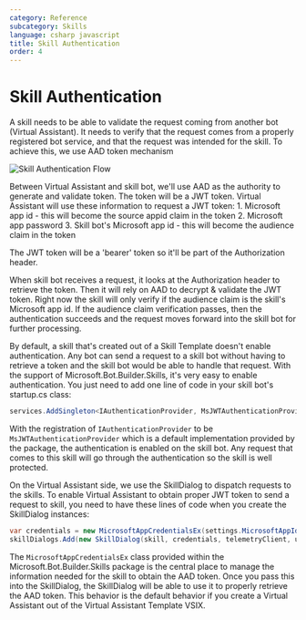 ```yaml
---
category: Reference
subcategory: Skills
language: csharp javascript
title: Skill Authentication
order: 4
---
```


# Skill Authentication

A skill needs to be able to validate the request coming from another bot (Virtual Assistant). It needs to verify that the request comes from a properly registered bot service, and that the request was intended for the skill. To achieve this, we use AAD token mechanism

![Skill Authentication Flow](\assets\images\virtualassistant-skillauthentication.png)

Between Virtual Assistant and skill bot, we'll use AAD as the authority to generate and validate token. The token will be a JWT token. Virtual Assistant will use these information to request a JWT token:
	1. Microsoft app id - this will become the source appid claim in the token
	2. Microsoft app password
	3. Skill bot's Microsoft app id - this will become the audience claim in the token

The JWT token will be a 'bearer' token so it'll be part of the Authorization header.

When skill bot receives a request, it looks at the Authorization header to retrieve the token. Then it will rely on AAD to decrypt & validate the JWT token. Right now the skill will only verify if the audience claim is the skill's Microsoft app id. If the audience claim verification passes, then the authentication succeeds and the request moves forward into the skill bot for further processing.

By default, a skill that's created out of a Skill Template doesn't enable authentication. Any bot can send a request to a skill bot without having to retrieve a token and the skill bot would be able to handle that request. With the support of Microsoft.Bot.Builder.Skills, it's very easy to enable authentication. You just need to add one line of code in your skill bot's startup.cs class:

```csharp
services.AddSingleton<IAuthenticationProvider, MsJWTAuthenticationProvider>();
```

With the registration of `IAuthenticationProvider` to be `MsJWTAuthenticationProvider` which is a default implementation provided by the package, the authentication is enabled on the skill bot. Any request that comes to this skill will go through the authentication so the skill is well protected.

On the Virtual Assistant side, we use the SkillDialog to dispatch requests to the skills. To enable Virtual Assistant to obtain proper JWT token to send a request to skill, you need to have these lines of code when you create the SkillDialog instances:

```csharp
var credentials = new MicrosoftAppCredentialsEx(settings.MicrosoftAppId, settings.MicrosoftAppPassword, skill.MSAappId);
skillDialogs.Add(new SkillDialog(skill, credentials, telemetryClient, userState, authDialog));
```

The `MicrosoftAppCredentialsEx` class provided within the Microsoft.Bot.Builder.Skills package is the central place to manage the information needed for the skill to obtain the AAD token. Once you pass this into the SkillDialog, the SkillDialog will be able to use it to properly retrieve the AAD token. This behavior is the default behavior if you create a Virtual Assistant out of the Virtual Assistant Template VSIX.